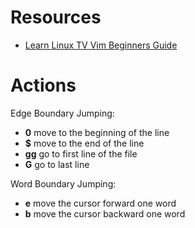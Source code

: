 # Resources

- [Learn Linux TV Vim Beginners Guide](https://www.youtube.com/watch?v=wACD8WEnImo&list=PLT98CRl2KxKHy4A5N70jMRYAROzzC2a6x&pp=iAQB)

# Actions

Edge Boundary Jumping:
- **0** move to the beginning of the line
- **$** move to the end of the line
- **gg** go to first line of the file
- **G** go to last line

Word Boundary Jumping:
- **e** move the cursor forward one word
- **b** move the cursor backward one word